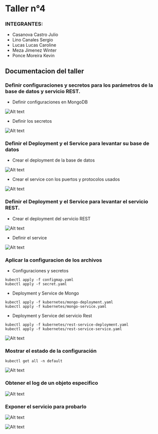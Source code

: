 # Taller n°4 
### INTEGRANTES:
- Casanova Castro Julio
- Lino Canales Sergio
- Lucas Lucas Caroline
- Meza Jimenez Winter
- Ponce Moreira Kevin

## Documentacion del taller

### Definir configuraciones y secretos para los parámetros de la base de datos y servicio REST.
- Definir configuraciones en MongoDB

![Alt text](./evidencias/image.png)

- Definir los secretos 

![Alt text](./evidencias/image1.png)

### Definir el Deployment y el Service para levantar su base de datos
- Crear el deployment de la base de datos

![Alt text](./evidencias/image2.png)

- Crear el service con los puertos y protocolos usados

![Alt text](./evidencias/image3.png)

### Definir el Deployment y el Service para levantar el servicio REST.
- Crear el deployment del servicio REST

![Alt text](./evidencias/image4.png) 

- Definir el service

![Alt text](./evidencias/image5.png)

### Aplicar la configuracion de los archivos

- Configuraciones y secretos
```
kubectl apply -f configmap.yaml
kubectl apply -f secret.yaml
```
- Deployment y Service de Mongo
```
kubectl apply -f kubernetes/mongo-deployment.yaml
kubectl apply -f kubernetes/mongo-service.yaml
```
- Deployment y Service del servicio Rest
```
kubectl apply -f kubernetes/rest-service-deployment.yaml
kubectl apply -f kubernetes/rest-service-service.yaml
```
![Alt text](./evidencias/image6.png)

### Mostrar el estado de la configuración
```
kubectl get all -n default
```
![Alt text](./evidencias/image7.png)

### Obtener el log de un objeto especifico
![Alt text](./evidencias/image8.png)

### Exponer el servicio para probarlo
![Alt text](./evidencias/image9.png)

![Alt text](./evidencias/image10.png)

